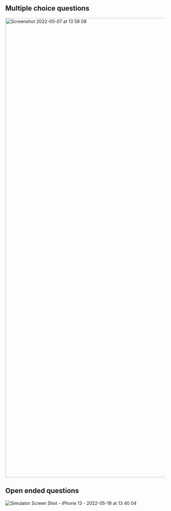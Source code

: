 

## Multiple choice questions 
<img width="1440" alt="Screenshot 2022-05-07 at 13 59 08" src="https://user-images.githubusercontent.com/83446408/167255632-ef113dec-e1a7-41d7-b493-c8ded476f3ca.png">

## Open ended questions 
![Simulator Screen Shot - iPhone 13 - 2022-05-18 at 13 40 04](https://user-images.githubusercontent.com/83446408/169041642-9ebca162-1db4-43d6-943e-f99ed85f071c.png)
